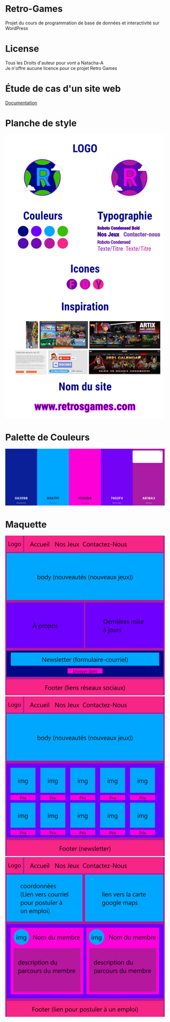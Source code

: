 # Retro-Games
Projet du cours de programmation de base de données et interactivité sur WordPress

# License
Tous les Droits d'auteur pour vont a Natacha-A </br>
Je n'offre aucune licence pour ce projet Retro Games

# Étude de cas d'un site web
[Documentation](/tp01_etude_site_web/remise/abdallah_natacha_tp01_420_v34.pdf)

# Planche de style
![Charte Graphique](/tp01_etude_site_web/xd/charte_graphique.png)

# Palette de Couleurs
![Palette Couleur](/tp01_etude_site_web/palette_couleur/palette_couleurs.png)

# Maquette
![Maquette Accueil](/tp01_etude_site_web/xd/maquette_accueil.png)
![Maquette Nos Jeux](/tp01_etude_site_web/xd/maquette_nos_jeux.png)
![Maquette Contactez-Nous](/tp01_etude_site_web/xd/maquette_contacter_nous.png)


